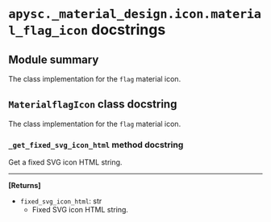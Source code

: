 # `apysc._material_design.icon.material_flag_icon` docstrings

## Module summary

The class implementation for the `flag` material icon.

## `MaterialflagIcon` class docstring

The class implementation for the `flag` material icon.

### `_get_fixed_svg_icon_html` method docstring

Get a fixed SVG icon HTML string.<hr>

**[Returns]**

- `fixed_svg_icon_html`: str
  - Fixed SVG icon HTML string.